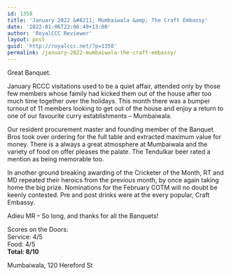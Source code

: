 ```yaml
---
id: 1358
title: 'January 2022 &#8211; Mumbaiwala &amp; The Craft Embassy'
date: '2022-01-06T22:06:49+13:00'
author: 'RoyalCCC Reviewer'
layout: post
guid: 'http://royalccc.net/?p=1358'
permalink: /january-2022-mumbaiwala-the-craft-embassy/
---
```


Great Banquet.

January RCCC visitations used to be a quiet affair, attended only by those few members whose family had kicked them out of the house after too much time together over the holidays. This month there was a bumper turnout of 11 members looking to get out of the house and enjoy a return to one of our favourite curry establishments – Mumbaiwala.

Our resident procurement master and founding member of the Banquet Bros took over ordering for the full table and extracted maximum value for money. There is a always a great atmosphere at Mumbaiwala and the variety of food on offer pleases the palate. The Tendulkar beer rated a mention as being memorable too.

In another ground breaking awarding of the Cricketer of the Month, RT and MD repeated their heroics from the previous month, by once again taking home the big prize. Nominations for the February COTM will no doubt be keenly contested. Pre and post drinks were at the every popular, Craft Embassy.

Adieu MR – So long, and thanks for all the Banquets!

Scores on the Doors:  
Service: 4/5  
Food: 4/5  
**Total: 8/10**

Mumbaiwala, 120 Hereford St